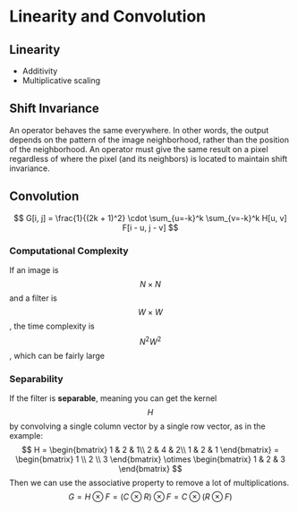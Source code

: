 # Linearity and Convolution

## Linearity

- Additivity
- Multiplicative scaling

## Shift Invariance

An operator behaves the same everywhere.  In other words, the output depends on the pattern of the image neighborhood, rather than the position of the neighborhood.  An operator must give the same result on a pixel regardless of where the pixel (and its neighbors) is located to maintain shift invariance.

## Convolution

$$
G[i, j] = \frac{1}{(2k + 1)^2} \cdot \sum_{u=-k}^k \sum_{v=-k}^k H[u, v] F[i - u, j - v]
$$

### Computational Complexity

If an image is $$N \times  N$$ and a filter is $$W \times W$$, the time complexity is $$N^2W^2$$, which can be fairly large

### Separability

If the filter is **separable**, meaning you can get the kernel $$H$$ by convolving a single column vector by a single row vector, as in the example:
$$
H = \begin{bmatrix}
1 & 2 & 1\\
2 & 4 & 2\\
1 & 2 & 1
\end{bmatrix}
= \begin{bmatrix}
1 \\
2 \\
3
\end{bmatrix}
\otimes
\begin{bmatrix}
1 & 2 & 3
\end{bmatrix}
$$
Then we can use the associative property to remove a lot of multiplications.
$$
G = H \otimes F = (C \otimes R) \otimes F = C \otimes (R \otimes F)
$$
